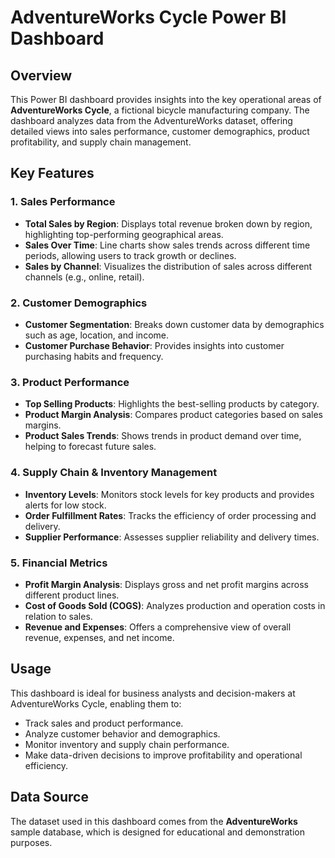 # AdventureWorks Cycle Power BI Dashboard

## Overview

This Power BI dashboard provides insights into the key operational areas of **AdventureWorks Cycle**, a fictional bicycle manufacturing company. The dashboard analyzes data from the AdventureWorks dataset, offering detailed views into sales performance, customer demographics, product profitability, and supply chain management. 

## Key Features 

### 1. Sales Performance
- **Total Sales by Region**: Displays total revenue broken down by region, highlighting top-performing geographical areas.
- **Sales Over Time**: Line charts show sales trends across different time periods, allowing users to track growth or declines.
- **Sales by Channel**: Visualizes the distribution of sales across different channels (e.g., online, retail).

### 2. Customer Demographics
- **Customer Segmentation**: Breaks down customer data by demographics such as age, location, and income.
- **Customer Purchase Behavior**: Provides insights into customer purchasing habits and frequency.

### 3. Product Performance
- **Top Selling Products**: Highlights the best-selling products by category.
- **Product Margin Analysis**: Compares product categories based on sales margins.
- **Product Sales Trends**: Shows trends in product demand over time, helping to forecast future sales.

### 4. Supply Chain & Inventory Management
- **Inventory Levels**: Monitors stock levels for key products and provides alerts for low stock.
- **Order Fulfillment Rates**: Tracks the efficiency of order processing and delivery.
- **Supplier Performance**: Assesses supplier reliability and delivery times.

### 5. Financial Metrics
- **Profit Margin Analysis**: Displays gross and net profit margins across different product lines.
- **Cost of Goods Sold (COGS)**: Analyzes production and operation costs in relation to sales.
- **Revenue and Expenses**: Offers a comprehensive view of overall revenue, expenses, and net income.

## Usage

This dashboard is ideal for business analysts and decision-makers at AdventureWorks Cycle, enabling them to:
- Track sales and product performance.
- Analyze customer behavior and demographics.
- Monitor inventory and supply chain performance.
- Make data-driven decisions to improve profitability and operational efficiency. 

## Data Source
The dataset used in this dashboard comes from the **AdventureWorks** sample database, which is designed for educational and demonstration purposes.
